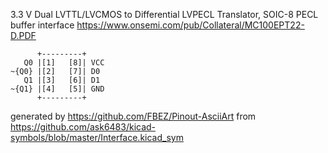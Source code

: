 3.3 V Dual LVTTL/LVCMOS to Differential LVPECL Translator, SOIC-8
PECL buffer interface
https://www.onsemi.com/pub/Collateral/MC100EPT22-D.PDF


	      +---------+
	   Q0 |[1]   [8]| VCC
	~{Q0} |[2]   [7]| D0
	   Q1 |[3]   [6]| D1
	~{Q1} |[4]   [5]| GND
	      +---------+


generated by https://github.com/FBEZ/Pinout-AsciiArt from https://github.com/ask6483/kicad-symbols/blob/master/Interface.kicad_sym